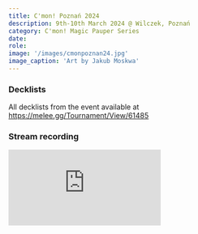 ```yaml
---
title: C'mon! Poznań 2024
description: 9th-10th March 2024 @ Wilczek, Poznań
category: C'mon! Magic Pauper Series
date: 
role: 
image: '/images/cmonpoznan24.jpg'
image_caption: 'Art by Jakub Moskwa'
---
```


### Decklists

All decklists from the event available at <a href="https://melee.gg/Tournament/View/61485" target="_blank">https://melee.gg/Tournament/View/61485</a>

### Stream recording

<p><iframe src="https://www.youtube.com/embed/6oEI9N9kGzM" loading="lazy" frameborder="0" allowfullscreen></iframe></p>
